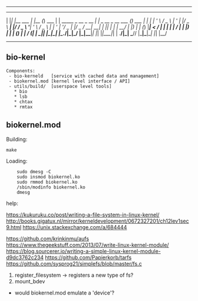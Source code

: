 ___
 _   _            _     _             _                        _                   _           _   
| |_| |__   ___  | |__ (_) ___       | | _____ _ __ _ __   ___| |  _ __  _ __ ___ (_) ___  ___| |_ 
| __| '_ \ / _ \ | '_ \| |/ _ \ _____| |/ / _ \ '__| '_ \ / _ \ | | '_ \| '__/ _ \| |/ _ \/ __| __|
| |_| | | |  __/ | |_) | | (_) |_____|   <  __/ |  | | | |  __/ | | |_) | | | (_) | |  __/ (__| |_ 
 \__|_| |_|\___| |_.__/|_|\___/      |_|\_\___|_|  |_| |_|\___|_| | .__/|_|  \___// |\___|\___|\__|
                                                                  |_|           |__/               
___


bio-kernel
----------

```
Components:
 - bio-kerneld   [service with cached data and management]
 - biokernel.mod [kernel level interface / API]
 - utils/build/  [userspace level tools]
   * bio
   * lsb
   * chtax
   * rmtax
```


## biokernel.mod

Building:

```
make
```


Loading:
```
	sudo dmesg -C
	sudo insmod biokernel.ko
	sudo rmmod biokernel.ko
	/sbin/modinfo biokernel.ko
	dmesg
```


help:

https://kukuruku.co/post/writing-a-file-system-in-linux-kernel/
http://books.gigatux.nl/mirror/kerneldevelopment/0672327201/ch12lev1sec9.html
https://unix.stackexchange.com/a/684444

https://github.com/krinkinmu/aufs
https://www.thegeekstuff.com/2013/07/write-linux-kernel-module/
https://blog.sourcerer.io/writing-a-simple-linux-kernel-module-d9dc3762c234
https://github.com/Papierkorb/tarfs
https://github.com/sysprog21/simplefs/blob/master/fs.c

1. register_filesystem -> registers a new type of fs?
2. mount_bdev
 - would biokernel.mod emulate a 'device'?
